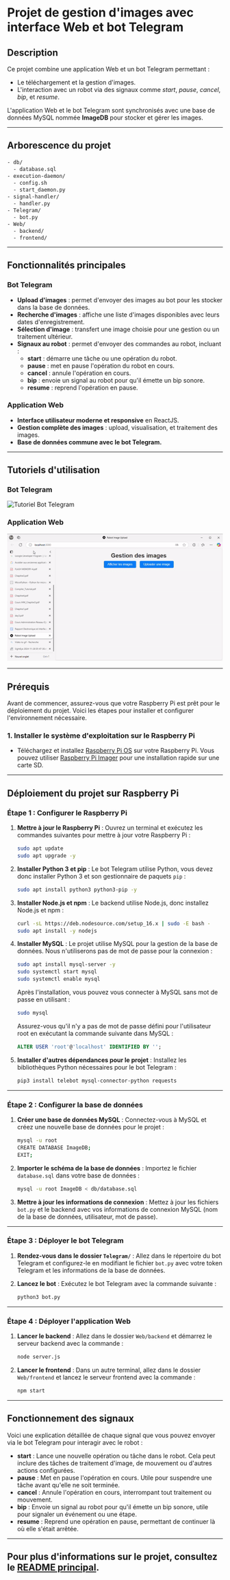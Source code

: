 # Projet de gestion d'images avec interface Web et bot Telegram

## Description

Ce projet combine une application Web et un bot Telegram permettant :
- Le téléchargement et la gestion d'images.
- L'interaction avec un robot via des signaux comme *start*, *pause*, *cancel*, *bip*, et *resume*.

L'application Web et le bot Telegram sont synchronisés avec une base de données MySQL nommée **ImageDB** pour stocker et gérer les images.

---

## Arborescence du projet

```
- db/
  - database.sql        
- execution-daemon/
  - config.sh
  - start_daemon.py   
- signal-handler/
  - handler.py        
- Telegram/
  - bot.py                    
- Web/
  - backend/            
  - frontend/           
```

---

## Fonctionnalités principales

### Bot Telegram
- **Upload d'images** : permet d'envoyer des images au bot pour les stocker dans la base de données.
- **Recherche d'images** : affiche une liste d'images disponibles avec leurs dates d'enregistrement.
- **Sélection d'image** : transfert une image choisie pour une gestion ou un traitement ultérieur.
- **Signaux au robot** : permet d'envoyer des commandes au robot, incluant :
  - **start** : démarre une tâche ou une opération du robot.
  - **pause** : met en pause l'opération du robot en cours.
  - **cancel** : annule l'opération en cours.
  - **bip** : envoie un signal au robot pour qu'il émette un bip sonore.
  - **resume** : reprend l'opération en pause.

### Application Web
- **Interface utilisateur moderne et responsive** en ReactJS.
- **Gestion complète des images** : upload, visualisation, et traitement des images.
- **Base de données commune avec le bot Telegram.**

---

## Tutoriels d'utilisation

### Bot Telegram
![Tutoriel Bot Telegram](gifs/bot.gif)

### Application Web
![Tutoriel Application Web](gifs/web.gif)

---

## Prérequis

Avant de commencer, assurez-vous que votre Raspberry Pi est prêt pour le déploiement du projet. Voici les étapes pour installer et configurer l'environnement nécessaire.

### 1. Installer le système d'exploitation sur le Raspberry Pi
- Téléchargez et installez [Raspberry Pi OS](https://www.raspberrypi.org/software/) sur votre Raspberry Pi. Vous pouvez utiliser [Raspberry Pi Imager](https://www.raspberrypi.org/software/) pour une installation rapide sur une carte SD.

---

## Déploiement du projet sur Raspberry Pi

### Étape 1 : Configurer le Raspberry Pi

1. **Mettre à jour le Raspberry Pi** :
   Ouvrez un terminal et exécutez les commandes suivantes pour mettre à jour votre Raspberry Pi :
   ```bash
   sudo apt update
   sudo apt upgrade -y
   ```

2. **Installer Python 3 et pip** :
   Le bot Telegram utilise Python, vous devez donc installer Python 3 et son gestionnaire de paquets `pip` :
   ```bash
   sudo apt install python3 python3-pip -y
   ```

3. **Installer Node.js et npm** :
   Le backend utilise Node.js, donc installez Node.js et npm :
   ```bash
   curl -sL https://deb.nodesource.com/setup_16.x | sudo -E bash -
   sudo apt install -y nodejs
   ```

4. **Installer MySQL** :
   Le projet utilise MySQL pour la gestion de la base de données. Nous n'utiliserons pas de mot de passe pour la connexion :
   ```bash
   sudo apt install mysql-server -y
   sudo systemctl start mysql
   sudo systemctl enable mysql
   ```

   Après l'installation, vous pouvez vous connecter à MySQL sans mot de passe en utilisant :
   ```bash
   sudo mysql
   ```

   Assurez-vous qu'il n'y a pas de mot de passe défini pour l'utilisateur root en exécutant la commande suivante dans MySQL :
   ```sql
   ALTER USER 'root'@'localhost' IDENTIFIED BY '';
   ```

5. **Installer d'autres dépendances pour le projet** :
   Installez les bibliothèques Python nécessaires pour le bot Telegram :
   ```bash
   pip3 install telebot mysql-connector-python requests
   ```

---

### Étape 2 : Configurer la base de données

1. **Créer une base de données MySQL** :
   Connectez-vous à MySQL et créez une nouvelle base de données pour le projet :
   ```bash
   mysql -u root
   CREATE DATABASE ImageDB;
   EXIT;
   ```

2. **Importer le schéma de la base de données** :
   Importez le fichier `database.sql` dans votre base de données :
   ```bash
   mysql -u root ImageDB < db/database.sql
   ```

3. **Mettre à jour les informations de connexion** :
   Mettez à jour les fichiers `bot.py` et le backend avec vos informations de connexion MySQL (nom de la base de données, utilisateur, mot de passe).

---

### Étape 3 : Déployer le bot Telegram

1. **Rendez-vous dans le dossier `Telegram/`** :
   Allez dans le répertoire du bot Telegram et configurez-le en modifiant le fichier `bot.py` avec votre token Telegram et les informations de la base de données.

2. **Lancez le bot** :
   Exécutez le bot Telegram avec la commande suivante :
   ```bash
   python3 bot.py
   ```

---

### Étape 4 : Déployer l'application Web

1. **Lancer le backend** :
   Allez dans le dossier `Web/backend` et démarrez le serveur backend avec la commande :
   ```bash
   node server.js
   ```

2. **Lancer le frontend** :
   Dans un autre terminal, allez dans le dossier `Web/frontend` et lancez le serveur frontend avec la commande :
   ```bash
   npm start
   ```

---

## Fonctionnement des signaux

Voici une explication détaillée de chaque signal que vous pouvez envoyer via le bot Telegram pour interagir avec le robot :

- **start** : Lance une nouvelle opération ou tâche dans le robot. Cela peut inclure des tâches de traitement d'image, de mouvement ou d'autres actions configurées.
- **pause** : Met en pause l'opération en cours. Utile pour suspendre une tâche avant qu'elle ne soit terminée.
- **cancel** : Annule l'opération en cours, interrompant tout traitement ou mouvement.
- **bip** : Envoie un signal au robot pour qu'il émette un bip sonore, utile pour signaler un événement ou une étape.
- **resume** : Reprend une opération en pause, permettant de continuer là où elle s'était arrêtée.

---

## Pour plus d'informations sur le projet, consultez le [README principal](../../README.md).